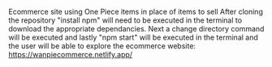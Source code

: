 Ecommerce site using One Piece items in place of items to sell After cloning the repository "install npm" will need to be executed in the terminal to download the appropriate dependancies. Next a change directory command will be executed and lastly "npm start" will be executed in the terminal and the user will be able to explore the ecommerce website: https://wanpiecommerce.netlify.app/
